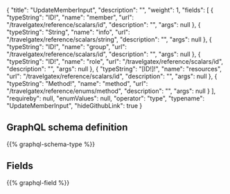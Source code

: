 {
  "title": "UpdateMemberInput",
  "description": "",
  "weight": 1,
  "fields": [
    {
      "typeString": "ID!",
      "name": "member",
      "url": "/travelgatex/reference/scalars/id",
      "description": "",
      "args": null
    },
    {
      "typeString": "String",
      "name": "info",
      "url": "/travelgatex/reference/scalars/string",
      "description": "",
      "args": null
    },
    {
      "typeString": "ID!",
      "name": "group",
      "url": "/travelgatex/reference/scalars/id",
      "description": "",
      "args": null
    },
    {
      "typeString": "ID!",
      "name": "role",
      "url": "/travelgatex/reference/scalars/id",
      "description": "",
      "args": null
    },
    {
      "typeString": "[ID!]!",
      "name": "resources",
      "url": "/travelgatex/reference/scalars/id",
      "description": "",
      "args": null
    },
    {
      "typeString": "Method!",
      "name": "method",
      "url": "/travelgatex/reference/enums/method",
      "description": "",
      "args": null
    }
  ],
  "requireby": null,
  "enumValues": null,
  "operator": "type",
  "typename": "UpdateMemberInput",
  "hideGithubLink": true
}
## GraphQL schema definition

{{% graphql-schema-type %}}

## Fields

{{% graphql-field %}}
